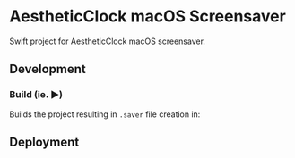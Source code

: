 # AestheticClock macOS Screensaver

Swift project for AestheticClock macOS screensaver.

## Development

### Build (ie. &#9658;)

Builds the project resulting in `.saver` file creation in: 

## Deployment
